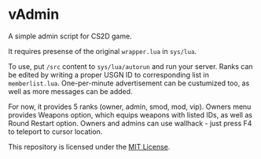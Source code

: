 # vAdmin

A simple admin script for CS2D game. 

It requires presense of the original ```wrapper.lua``` in ```sys/lua```.

To use, put ```/src``` content to ```sys/lua/autorun``` and run your server. Ranks can be edited by writing a proper USGN ID to corresponding list in ```memberlist.lua```. One-per-minute advertisement can be custumized too, as well as more messages can be added.

For now, it provides 5 ranks (owner, admin, smod, mod, vip). Owners menu provides Weapons option, which equips weapons with listed IDs, as well as Round Restart option. Owners and admins can use wallhack - just press F4 to teleport to cursor location.

This repository is licensed under the [MIT License](./LICENSE).
